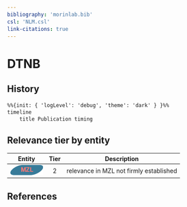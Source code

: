 ```yaml
---
bibliography: 'morinlab.bib'
csl: 'NLM.csl'
link-citations: true
---
```


# DTNB

## History

```mermaid
%%{init: { 'logLevel': 'debug', 'theme': 'dark' } }%%
timeline
    title Publication timing
```


## Relevance tier by entity

|Entity|Tier|Description|
|:------:|:----:|--------------------------------------|
|![MZL](images/icons/MZL_tier2.png)|2|relevance in MZL not firmly established|





## References


